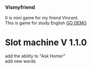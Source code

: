 ### Vismyfriend
It is mini game for my friend Vincent.<br>
This is game for study English 
[GO DEMO](https://bababum95.github.io/vinchento/)

# Slot machine V 1.1.0 
add the ability to "Ask Homer"<br>
add new words